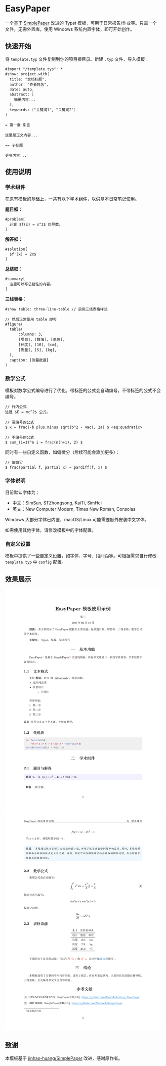 # EasyPaper

一个基于 [SimplePaper](https://github.com/jinhao-huang/SimplePaper) 改进的 Typst 模板，可用于日常报告/作业等。只需一个文件，无需外置库，使用 Windows 系统内置字体，即可开始创作。

## 快速开始

将 `template.typ` 文件复制到你的项目根目录。新建 `.typ` 文件，导入模板：

```typst
#import "/template.typ": *
#show: project.with(
  title: "文档标题",
  author: "作者姓名",
  date: auto,
  abstract: [
    摘要内容...
  ],
  keywords: ("关键词1", "关键词2")
)

= 第一章 引言

这里是正文内容...

== 子标题

更多内容...
```

## 使用说明

### 学术组件

在原有模板的基础上，一共有以下学术组件，以供基本日常笔记使用。

**题目框：**
```typst
#problem[
  计算 $f(x) = x^2$ 的导数。
]
```

**解答框：**
```typst
#solution[
  $f'(x) = 2x$
]
```

**总结框：**
```typst
#summary[
  这里可以写总结性的内容。
]
```

**三线表格：**
```typst
#show table: three-line-table // 启用三线表格样式

// 然后正常使用 table 即可
#figure(
  table(
      columns: 3,
      [项目], [数值], [单位],
      [长度], [10], [cm],
      [质量], [5], [kg],
  ),
  caption: [测量数据]
)
```

### 数学公式

模板对数学公式编号进行了优化，带标签的公式会自动编号，不带标签的公式不会编号。

```typst
// 行内公式
这是 $E = mc^2$ 公式。

// 带编号的公式
$ x = frac(-b plus.minus sqrt(b^2 - 4ac), 2a) $ <eq:quadratic>

// 不编号的公式
$ sum_(i=1)^n i = frac(n(n+1), 2) $
```

同时有一些自定义函数，如偏微分（后续可能会添加更多）：

```typst
// 偏微分
$ frac(partial f, partial x) = pardiff(f, x) $
```

### 字体说明

目前默认字体为：

- 中文：SimSun, STZhongsong, KaiTi, SimHei
- 英文：New Computer Modern, Times New Roman, Consolas

Windows 大部分字体已内置，macOS/Linux 可能需要额外安装中文字体。

如需使用其他字体，请修改模板中的字体配置。

### 自定义设置

模板中提供了一些自定义设置，如字体、字号、段间距等。可根据需求自行修改 `template.typ` 中 `config` 配置。


## 效果展示

![](./output/output-1.png)
![](./output/output-2.png)

## 致谢

本模板基于 [jinhao-huang/SimplePaper](https://github.com/jinhao-huang/SimplePaper) 改进，感谢原作者。
